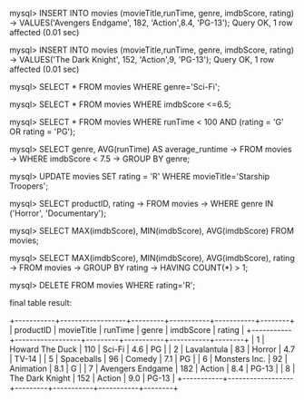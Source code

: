 mysql> INSERT INTO movies (movieTitle,runTime, genre, imdbScore, rating)
    ->   VALUES('Avengers Endgame', 182, 'Action',8.4, 'PG-13');
Query OK, 1 row affected (0.01 sec)

mysql> INSERT INTO movies (movieTitle,runTime, genre, imdbScore, rating)
    ->   VALUES('The Dark Knight', 152, 'Action',9, 'PG-13');
Query OK, 1 row affected (0.01 sec)

mysql> SELECT * FROM movies WHERE genre='Sci-Fi';

mysql> SELECT * FROM movies WHERE imdbScore <=6.5;

mysql> SELECT * FROM movies WHERE runTime < 100 AND (rating = 'G' OR rating = 'PG');

mysql> SELECT genre, AVG(runTime) AS average_runtime
    -> FROM movies
    -> WHERE imdbScore < 7.5
    -> GROUP BY genre;

mysql> UPDATE movies SET rating = 'R' WHERE movieTitle='Starship Troopers';

mysql> SELECT productID, rating
    -> FROM movies
    -> WHERE genre IN ('Horror', 'Documentary');

mysql> SELECT MAX(imdbScore), MIN(imdbScore), AVG(imdbScore) FROM movies;

mysql> SELECT MAX(imdbScore), MIN(imdbScore), AVG(imdbScore), rating
    -> FROM movies
    -> GROUP BY rating
    -> HAVING COUNT(*) > 1;

mysql> DELETE FROM movies WHERE rating='R';

final table result: 

+-----------+------------------+---------+-----------+-----------+--------+
| productID | movieTitle       | runTime | genre     | imdbScore | rating |
+-----------+------------------+---------+-----------+-----------+--------+
|         1 | Howard The Duck  |     110 | Sci-Fi    |       4.6 | PG     |
|         2 | Lavalantula      |      83 | Horror    |       4.7 | TV-14  |
|         5 | Spaceballs       |      96 | Comedy    |       7.1 | PG     |
|         6 | Monsters Inc.    |      92 | Animation |       8.1 | G      |
|         7 | Avengers Endgame |     182 | Action    |       8.4 | PG-13  |
|         8 | The Dark Knight  |     152 | Action    |       9.0 | PG-13  |
+-----------+------------------+---------+-----------+-----------+--------+








